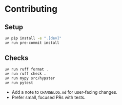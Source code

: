 # Contributing

## Setup

```bash
uv pip install -e ".[dev]"
uv run pre-commit install
```

## Checks

```bash
uv run ruff format .
uv run ruff check .
uv run mypy src/hypster
uv run pytest
```

- Add a note to `CHANGELOG.md` for user-facing changes.
- Prefer small, focused PRs with tests.

